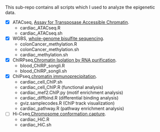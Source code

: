 This sub-repo contains all scripts which I used to analyze the epigenetic data.

- [x] ATACseq, [Assay for Transposase Accessible Chromatin](https://en.wikipedia.org/wiki/ATAC-seq). 
  - cardiac_ATACseq.R
  - cardiac_ATACseq.sh
- [x] WGBS, [whole-genome bisulfite sequencing](https://en.wikipedia.org/wiki/Bisulfite_sequencing).
  - colonCancer_methylation.R
  - colonCancer_methylation.sh
  - cardiac_methylation.sh
- [x] ChIRPseq,[Chromatin Isolation by RNA purification](https://en.wikipedia.org/wiki/ChiRP-Seq).
  - blood_ChIRP_songli.R
  - blood_ChIRP_songli.sh
- [x] ChIPseq,[chromatin immunoprecipitation](https://en.wikipedia.org/wiki/ChIP-sequencing).
  - cardiac_cell_ChIP.sh
  - cardiac_cell_ChIP.R  (functional analysis) 
  - cardiac_mef2.ChIP.py (motif enrichment analysis) 
  - cardiac_diffbind.R   (differential binding analysis)
  - gviz.samplecodes.R   (ChIP track visualization)
  - cardiac_pathway.R    (pathway enrichment analysis)
- [ ] Hi-Cseq,[Chromosome conformation capture](https://en.wikipedia.org/wiki/Chromosome_conformation_capture).
  - cardiac_HiC.R
  - cardiac_HiC.sh